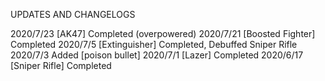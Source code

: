 UPDATES AND CHANGELOGS

2020/7/23 [AK47] Completed (overpowered)
2020/7/21 [Boosted Fighter] Completed
2020/7/5 [Extinguisher] Completed, Debuffed Sniper Rifle
2020/7/3 Added [poison bullet]
2020/7/1 [Lazer] Completed
2020/6/17 [Sniper Rifle] Completed
